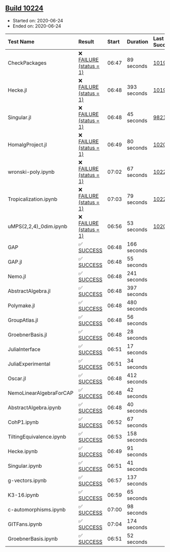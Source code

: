 ## [Build 10224](https://oscarci.mathematik.uni-kl.de/job/oscar/10224/)

* Started on: 2020-06-24
* Ended on: 2020-06-24

| Test Name    | Result | Start | Duration | Last Success | First Failure |
|:-------------|:-------|:------|:---------|:-------------|:--------------|
| CheckPackages | ❌ [FAILURE (status = 1)](https://oscarci.mathematik.uni-kl.de/job/oscar/10224/artifact/logs/build-10224/CheckPackages.log) | 06:47 | 89 seconds | [10197](https://oscarci.mathematik.uni-kl.de/job/oscar/10197/) | [10198](https://oscarci.mathematik.uni-kl.de/job/oscar/10198/) |
| Hecke.jl | ❌ [FAILURE (status = 1)](https://oscarci.mathematik.uni-kl.de/job/oscar/10224/artifact/logs/build-10224/Hecke.jl.log) | 06:48 | 393 seconds | [10197](https://oscarci.mathematik.uni-kl.de/job/oscar/10197/) | [10198](https://oscarci.mathematik.uni-kl.de/job/oscar/10198/) |
| Singular.jl | ❌ [FAILURE (status = 1)](https://oscarci.mathematik.uni-kl.de/job/oscar/10224/artifact/logs/build-10224/Singular.jl.log) | 06:48 | 45 seconds | [9821](https://oscarci.mathematik.uni-kl.de/job/oscar/9821/) | [9822](https://oscarci.mathematik.uni-kl.de/job/oscar/9822/) |
| HomalgProject.jl | ❌ [FAILURE (status = 1)](https://oscarci.mathematik.uni-kl.de/job/oscar/10224/artifact/logs/build-10224/HomalgProject.jl.log) | 06:49 | 80 seconds | [10209](https://oscarci.mathematik.uni-kl.de/job/oscar/10209/) | [10210](https://oscarci.mathematik.uni-kl.de/job/oscar/10210/) |
| wronski-poly.ipynb | ❌ [FAILURE (status = 1)](https://oscarci.mathematik.uni-kl.de/job/oscar/10224/artifact/logs/build-10224/wronski-poly.ipynb.log) | 07:02 | 67 seconds | [10220](https://oscarci.mathematik.uni-kl.de/job/oscar/10220/) | [10221](https://oscarci.mathematik.uni-kl.de/job/oscar/10221/) |
| Tropicalization.ipynb | ❌ [FAILURE (status = 1)](https://oscarci.mathematik.uni-kl.de/job/oscar/10224/artifact/logs/build-10224/Tropicalization.ipynb.log) | 07:03 | 79 seconds | [10223](https://oscarci.mathematik.uni-kl.de/job/oscar/10223/) | [10224](https://oscarci.mathematik.uni-kl.de/job/oscar/10224/) |
| uMPS(2,2,4)_0dim.ipynb | ❌ [FAILURE (status = 1)](https://oscarci.mathematik.uni-kl.de/job/oscar/10224/artifact/logs/build-10224/uMPS-2-2-4-_0dim.ipynb.log) | 06:56 | 53 seconds | [10209](https://oscarci.mathematik.uni-kl.de/job/oscar/10209/) | [10210](https://oscarci.mathematik.uni-kl.de/job/oscar/10210/) |
| GAP | ✅ [SUCCESS](https://oscarci.mathematik.uni-kl.de/job/oscar/10224/artifact/logs/build-10224/GAP.log) | 06:48 | 166 seconds |  |  |
| GAP.jl | ✅ [SUCCESS](https://oscarci.mathematik.uni-kl.de/job/oscar/10224/artifact/logs/build-10224/GAP.jl.log) | 06:48 | 55 seconds |  |  |
| Nemo.jl | ✅ [SUCCESS](https://oscarci.mathematik.uni-kl.de/job/oscar/10224/artifact/logs/build-10224/Nemo.jl.log) | 06:48 | 241 seconds |  |  |
| AbstractAlgebra.jl | ✅ [SUCCESS](https://oscarci.mathematik.uni-kl.de/job/oscar/10224/artifact/logs/build-10224/AbstractAlgebra.jl.log) | 06:48 | 397 seconds |  |  |
| Polymake.jl | ✅ [SUCCESS](https://oscarci.mathematik.uni-kl.de/job/oscar/10224/artifact/logs/build-10224/Polymake.jl.log) | 06:48 | 480 seconds |  |  |
| GroupAtlas.jl | ✅ [SUCCESS](https://oscarci.mathematik.uni-kl.de/job/oscar/10224/artifact/logs/build-10224/GroupAtlas.jl.log) | 06:48 | 56 seconds |  |  |
| GroebnerBasis.jl | ✅ [SUCCESS](https://oscarci.mathematik.uni-kl.de/job/oscar/10224/artifact/logs/build-10224/GroebnerBasis.jl.log) | 06:48 | 28 seconds |  |  |
| JuliaInterface | ✅ [SUCCESS](https://oscarci.mathematik.uni-kl.de/job/oscar/10224/artifact/logs/build-10224/JuliaInterface.log) | 06:51 | 17 seconds |  |  |
| JuliaExperimental | ✅ [SUCCESS](https://oscarci.mathematik.uni-kl.de/job/oscar/10224/artifact/logs/build-10224/JuliaExperimental.log) | 06:51 | 34 seconds |  |  |
| Oscar.jl | ✅ [SUCCESS](https://oscarci.mathematik.uni-kl.de/job/oscar/10224/artifact/logs/build-10224/Oscar.jl.log) | 06:48 | 412 seconds |  |  |
| NemoLinearAlgebraForCAP | ✅ [SUCCESS](https://oscarci.mathematik.uni-kl.de/job/oscar/10224/artifact/logs/build-10224/NemoLinearAlgebraForCAP.log) | 06:48 | 42 seconds |  |  |
| AbstractAlgebra.ipynb | ✅ [SUCCESS](https://oscarci.mathematik.uni-kl.de/job/oscar/10224/artifact/logs/build-10224/AbstractAlgebra.ipynb.log) | 06:48 | 40 seconds |  |  |
| CohP1.ipynb | ✅ [SUCCESS](https://oscarci.mathematik.uni-kl.de/job/oscar/10224/artifact/logs/build-10224/CohP1.ipynb.log) | 06:52 | 67 seconds |  |  |
| TiltingEquivalence.ipynb | ✅ [SUCCESS](https://oscarci.mathematik.uni-kl.de/job/oscar/10224/artifact/logs/build-10224/TiltingEquivalence.ipynb.log) | 06:53 | 158 seconds |  |  |
| Hecke.ipynb | ✅ [SUCCESS](https://oscarci.mathematik.uni-kl.de/job/oscar/10224/artifact/logs/build-10224/Hecke.ipynb.log) | 06:49 | 91 seconds |  |  |
| Singular.ipynb | ✅ [SUCCESS](https://oscarci.mathematik.uni-kl.de/job/oscar/10224/artifact/logs/build-10224/Singular.ipynb.log) | 06:51 | 41 seconds |  |  |
| g-vectors.ipynb | ✅ [SUCCESS](https://oscarci.mathematik.uni-kl.de/job/oscar/10224/artifact/logs/build-10224/g-vectors.ipynb.log) | 06:57 | 137 seconds |  |  |
| K3-16.ipynb | ✅ [SUCCESS](https://oscarci.mathematik.uni-kl.de/job/oscar/10224/artifact/logs/build-10224/K3-16.ipynb.log) | 06:59 | 65 seconds |  |  |
| c-automorphisms.ipynb | ✅ [SUCCESS](https://oscarci.mathematik.uni-kl.de/job/oscar/10224/artifact/logs/build-10224/c-automorphisms.ipynb.log) | 07:00 | 98 seconds |  |  |
| GITFans.ipynb | ✅ [SUCCESS](https://oscarci.mathematik.uni-kl.de/job/oscar/10224/artifact/logs/build-10224/GITFans.ipynb.log) | 07:04 | 174 seconds |  |  |
| GroebnerBasis.ipynb | ✅ [SUCCESS](https://oscarci.mathematik.uni-kl.de/job/oscar/10224/artifact/logs/build-10224/GroebnerBasis.ipynb.log) | 06:51 | 52 seconds |  |  |
